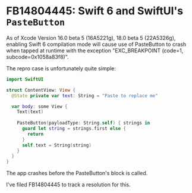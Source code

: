 # FB14804445: Swift 6 and SwiftUI's `PasteButton`

As of Xcode Version 16.0 beta 5 (16A5221g), 18.0 beta 5 (22A5326g), enabling Swift 6 compilation
mode will cause use of PasteButton to crash when tapped at runtime with the exception
"EXC_BREAKPOINT (code=1, subcode=0x1058a83f8)".

The repro case is unfortunately quite simple:

```swift
import SwiftUI

struct ContentView: View {
  @State private var text: String = "Paste to replace me"

  var body: some View {
    Text(text)
    
    PasteButton(payloadType: String.self) { strings in
      guard let string = strings.first else {
        return
      }
      self.text = String(string)
    }
  }
}
```

The app crashes before the PasteButton's block is called.

I've filed FB14804445 to track a resolution for this. 
